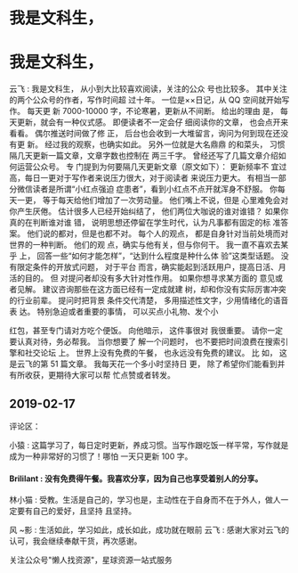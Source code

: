 # 我是文科生，

# 我是文科生，

云飞 : 我是文科生， 从小到大比较喜欢阅读，关注的公众 号也比较多。 其中关注的两个公众号的作者，写作时间超 过十年。 一位是××日记，从 QQ 空间就开始写作。 每天更 新 7000-10000 字，不论寒暑，更新从不间断。 给出的理由 是， 每天更新，就会有一种仪式感。 即便读者不一定会仔 细阅读你的文章， 也会点开来看看。 偶尔推送时间做了修 正， 后台也会收到一大堆留言，询问为何到现在还没有更 新。 经过我的观察，也确实如此。 另外一位就是大名鼎鼎 的和菜头， 习惯隔几天更新一篇文章，文章字数也控制在 两三千字。 曾经还写了几篇文章介绍如何运营公众号。 专 门提到为何要隔几天更新文章（原文如下）： 更新频率不 宜过高，每日一更对于写作者来说压力很大，对于阅读者 来说压力更大。 有相当一部分微信读者是所谓“小红点强迫 症患者”，看到小红点不点开就浑身不舒服。 你每天一更， 等于每天给他们增加了一次劳动量。 他们嘴上不说，但是 心里难免会对你产生厌倦。 估计很多人已经开始纠结了， 他们两位大咖说的谁对谁错？ 如果你真的在判断谁对谁 错， 说明思想还停留在学生时代，认为凡事都有固定的标 准答案。 他们说的都对，但是也都不对。 每个人的观点， 都是自身针对当前处境而对世界的一种判断。 他们的观 点，确实与他有关，但与你何干。 我一直不喜欢去某乎 上， 回答一些“如何才能怎样”，“达到什么程度是种什么体 验”这类型话题。 没有限定条件的开放式问题， 对于平台 而言，确实能起到活跃用户，提高日活、月活的目的。 但 对提问者却没有多大针对性作用。 如果你想寻求某方面的 意见或者见解。 建议咨询那些在这方面已经有一定成就建 树，却和你没有实际厉害冲突的行业前辈。 提问时把背景 条件交代清楚， 多用描述性文字，少用情绪化的语音表 达。 特别急迫或者重要的事情， 可以买点小礼物、发个小

红包，甚至专门请对方吃个便饭。 向他暗示， 这件事很对 我很重要。 请你一定要认真对待，务必帮我。 当你想要了 解一个问题时， 也不要把时间浪费在搜索引擎和社交论坛 上。 世界上没有免费的午餐， 也永远没有免费的建议。 比 如， 这是云飞的第 51 篇文章。 我每天花一个多小时坚持日 更， 除了希望你们能看到并有所收获，更期待大家可以帮 忙点赞或者转发。

## 2019-02-17

评论区：

小猿 : 这篇学习了，每日定时更新，养成习惯。当写作跟吃饭一样平常，写作就是成为一种非常好的习惯了！哪怕 一天只更新 100 字。

#### Brililant : 没有免费得午餐。我喜欢分享，因为自己也享受着别人的分享。

林小猫 : 受教。生活是自己的，学习也是，主动性在于自身而不在于外人，做人一定要有自己的爱好，且坚持 且坚持。

风 ~影 : 生活如此，学习如此，成长如此，成功就在眼前 云飞 : 感谢大家对云飞的认可，我会继续奉献干货，再次感谢。

关注公众号"懒人找资源"，星球资源一站式服务